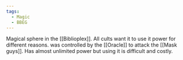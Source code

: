 ```yaml
---
tags:
  - Magic
  - BBEG
---
```

Magical sphere in the [[Biblioplex]].
All cults want it to use it power for different reasons.
was controlled by the [[Oracle]] to attack the [[Mask guys]].
Has almost unlimited power but using it is difficult and costly. 